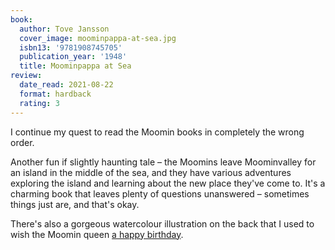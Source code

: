 ```yaml
---
book:
  author: Tove Jansson
  cover_image: moominpappa-at-sea.jpg
  isbn13: '9781908745705'
  publication_year: '1948'
  title: Moominpappa at Sea
review:
  date_read: 2021-08-22
  format: hardback
  rating: 3
---
```


I continue my quest to read the Moomin books in completely the wrong order.

Another fun if slightly haunting tale – the Moomins leave Moominvalley for an island in the middle of the sea, and they have various adventures exploring the island and learning about the new place they've come to.
It's a charming book that leaves plenty of questions unanswered – sometimes things just are, and that's okay.

There's also a gorgeous watercolour illustration on the back that I used to wish the Moomin queen [a happy birthday](https://twitter.com/alexwlchan/status/1428968625457831941/photo/1).
